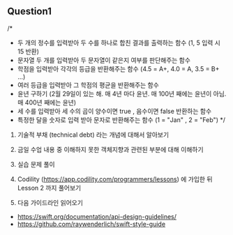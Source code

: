 ## Question1

/*
 - 두 개의 정수를 입력받아 두 수를 하나로 합친 결과를 출력하는 함수 (1, 5 입력 시 15 반환)
 - 문자열 두 개를 입력받아 두 문자열이 같은지 여부를 판단해주는 함수
 - 학점을 입력받아 각각의 등급을 반환해주는 함수 (4.5 = A+,  4.0 = A, 3.5 = B+ ...)
 - 여러 등급을 입력받아 그 학점의 평균을 반환해주는 함수
 - 윤년 구하기 (2월 29일이 있는 해.  매 4년 마다 윤년. 매 100년 째에는 윤년이 아님. 매 400년 째에는 윤년)
 - 세 수를 입력받아 세 수의 곱이 양수이면 true , 음수이면 false 반환하는 함수
 - 특정한 달을 숫자로 입력 받아 문자로 반환해주는 함수 (1 = "Jan" , 2 = "Feb")
 */
 
1. 기술적 부채 (technical debt) 라는 개념에 대해서 알아보기
2. 금일 수업 내용 중 이해하지 못한 객체지향과 관련된 부분에 대해 이해하기
3. 실습 문제 풀이 

4. Codility (https://app.codility.com/programmers/lessons) 에 가입한 뒤 Lesson 2 까지 풀어보기
5. 다음 가이드라인 읽어오기
- https://swift.org/documentation/api-design-guidelines/
- https://github.com/raywenderlich/swift-style-guide
